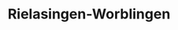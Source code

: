 ---
title: Rielasingen-Worblingen
url: /rielasingen-worblingen/
latitude: 47.725
longitude: 8.844
---